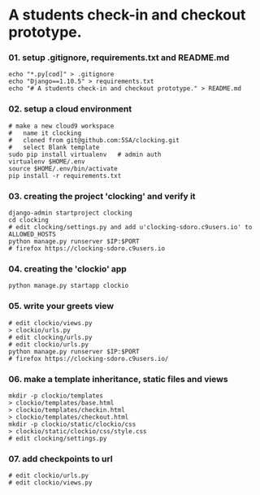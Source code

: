 # A students check-in and checkout prototype.

### 01. setup .gitignore, requirements.txt and README.md

    echo "*.py[cod]" > .gitignore
    echo "Django==1.10.5" > requirements.txt
    echo "# A students check-in and checkout prototype." > README.md

### 02. setup a cloud environment

    # make a new cloud9 workspace 
    #   name it clocking
    #   cloned from git@github.com:5SA/clocking.git
    #   select Blank template
    sudo pip install virtualenv   # admin auth
    virtualenv $HOME/.env
    source $HOME/.env/bin/activate
    pip install -r requirements.txt

### 03. creating the project 'clocking' and verify it

    django-admin startproject clocking
    cd clocking
    # edit clocking/settings.py and add u'clocking-sdoro.c9users.io' to ALLOWED_HOSTS
    python manage.py runserver $IP:$PORT
    # firefox https://clocking-sdoro.c9users.io

### 04. creating the 'clockio' app

    python manage.py startapp clockio

### 05. write your greets view

    # edit clockio/views.py
    > clockio/urls.py
    # edit clocking/urls.py
    # edit clockio/urls.py
    python manage.py runserver $IP:$PORT
    # firefox https://clocking-sdoro.c9users.io/

### 06. make a template inheritance, static files and views

    mkdir -p clockio/templates
    > clockio/templates/base.html
    > clockio/templates/checkin.html
    > clockio/templates/checkout.html
    mkdir -p clockio/static/clockio/css
    > clockio/static/clockio/css/style.css
    # edit clocking/settings.py

### 07. add checkpoints to url

    # edit clockio/urls.py
    # edit clockio/views.py
